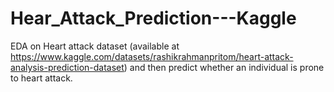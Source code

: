 # Hear_Attack_Prediction---Kaggle
EDA on Heart attack dataset (available at https://www.kaggle.com/datasets/rashikrahmanpritom/heart-attack-analysis-prediction-dataset) and then predict whether an individual is prone to heart attack.
